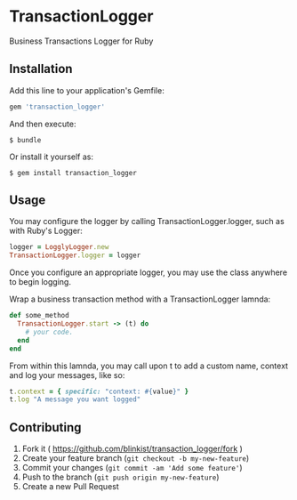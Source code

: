 # TransactionLogger

Business Transactions Logger for Ruby

## Installation

Add this line to your application's Gemfile:

```ruby
gem 'transaction_logger'
```

And then execute:

    $ bundle

Or install it yourself as:

    $ gem install transaction_logger

## Usage

You may configure the logger by calling TransactionLogger.logger, such as with Ruby's Logger:

```ruby
logger = LogglyLogger.new
TransactionLogger.logger = logger
```

Once you configure an appropriate logger, you may use the class anywhere to begin logging.

Wrap a business transaction method with a TransactionLogger lamnda:

```ruby
def some_method
  TransactionLogger.start -> (t) do
    # your code.
  end
end
```

From within this lamnda, you may call upon t to add a custom name, context and log your messages, like so:

```ruby
t.context = { specific: "context: #{value}" }
t.log "A message you want logged"
```

## Contributing

1. Fork it ( https://github.com/blinkist/transaction_logger/fork )
2. Create your feature branch (`git checkout -b my-new-feature`)
3. Commit your changes (`git commit -am 'Add some feature'`)
4. Push to the branch (`git push origin my-new-feature`)
5. Create a new Pull Request
